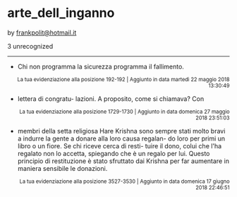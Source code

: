 # arte_dell_inganno
by frankpolit@hotmail.it

3 unrecognized

---

* Chi non programma la sicurezza programma il fallimento.

<p style="text-align: right;"><sup>La tua evidenziazione alla posizione 192-192 | Aggiunto in data martedì 22 maggio 2018 13:30:49</sup></p>

* lettera di congratu- lazioni. A proposito, come si chiamava? Con

<p style="text-align: right;"><sup>La tua evidenziazione alla posizione 1729-1730 | Aggiunto in data domenica 27 maggio 2018 23:51:03</sup></p>

* membri della setta religiosa Hare Krishna sono sempre stati molto bravi a indurre la gente a donare alla loro causa regalan- do loro per primi un libro o un fiore. Se chi riceve cerca di resti- tuire il dono, colui che l'ha regalato non lo accetta, spiegando che è un regalo per lui. Questo principio di restituzione è stato sfruttato dai Krishna per far aumentare in maniera sensibile le donazioni.

<p style="text-align: right;"><sup>La tua evidenziazione alla posizione 3527-3530 | Aggiunto in data domenica 17 giugno 2018 22:46:51</sup></p>

